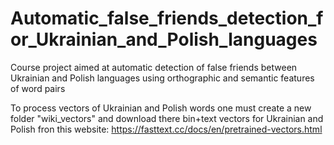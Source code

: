 # Automatic_false_friends_detection_for_Ukrainian_and_Polish_languages

Course project aimed at automatic detection of false friends between Ukrainian and Polish languages using orthographic and semantic features of word pairs

To process vectors of Ukrainian and Polish words one must create a new folder "wiki_vectors" and download there bin+text vectors for Ukrainian and Polish fron this website: https://fasttext.cc/docs/en/pretrained-vectors.html
